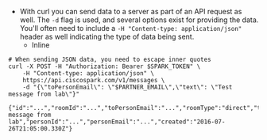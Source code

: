 
* With curl you can send data to a server as part of an API request as well.  The `-d` flag is used, and several options exist for providing the data.  You'll often need to include a `-H "Content-type: application/json"` header as well indicating the type of data being sent.  
	* Inline 

```	
# When sending JSON data, you need to escape inner quotes
curl -X POST -H "Authorization: Bearer $SPARK_TOKEN" \
	-H "Content-type: application/json" \
	https://api.ciscospark.com/v1/messages \
	-d "{\"toPersonEmail\": \"$PARTNER_EMAIL\",\"text\": \"Test message from lab\"}"
	
{"id":"...","roomId":"...","toPersonEmail":"...","roomType":"direct","text":"Test message from lab","personId":"...","personEmail":"...","created":"2016-07-26T21:05:00.330Z"}
		
```

